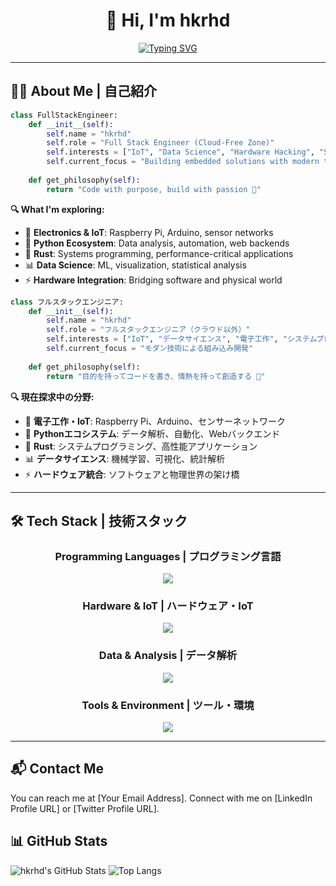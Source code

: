 <div align="center">

# 🔌 Hi, I'm hkrhd
[![Typing SVG](https://readme-typing-svg.herokuapp.com?font=Fira+Code&weight=500&size=28&pause=1000&color=00FF41&background=000000&center=true&vCenter=true&random=false&width=600&lines=Full+Stack+Engineer;Hardware+%26+Software+Developer;IoT+%26+Data+Science+Explorer;Python+%7C+Rust+%7C+Electronics)](https://git.io/typing-svg)

</div>

---

## 🧑‍💻 About Me | 自己紹介

```python
class FullStackEngineer:
    def __init__(self):
        self.name = "hkrhd"
        self.role = "Full Stack Engineer (Cloud-Free Zone)"
        self.interests = ["IoT", "Data Science", "Hardware Hacking", "System Programming"]
        self.current_focus = "Building embedded solutions with modern tech"
        
    def get_philosophy(self):
        return "Code with purpose, build with passion 🚀"
```

**🔍 What I'm exploring:**
- 🔌 **Electronics & IoT**: Raspberry Pi, Arduino, sensor networks
- 🐍 **Python Ecosystem**: Data analysis, automation, web backends  
- 🦀 **Rust**: Systems programming, performance-critical applications
- 📊 **Data Science**: ML, visualization, statistical analysis
- ⚡ **Hardware Integration**: Bridging software and physical world

```python
class フルスタックエンジニア:
    def __init__(self):
        self.name = "hkrhd"
        self.role = "フルスタックエンジニア（クラウド以外）"
        self.interests = ["IoT", "データサイエンス", "電子工作", "システムプログラミング"]
        self.current_focus = "モダン技術による組み込み開発"
        
    def get_philosophy(self):
        return "目的を持ってコードを書き、情熱を持って創造する 🚀"
```

**🔍 現在探求中の分野:**
- 🔌 **電子工作・IoT**: Raspberry Pi、Arduino、センサーネットワーク
- 🐍 **Pythonエコシステム**: データ解析、自動化、Webバックエンド
- 🦀 **Rust**: システムプログラミング、高性能アプリケーション
- 📊 **データサイエンス**: 機械学習、可視化、統計解析
- ⚡ **ハードウェア統合**: ソフトウェアと物理世界の架け橋

---

## 🛠️ Tech Stack | 技術スタック

<div align="center">

### Programming Languages | プログラミング言語
<img src="https://skillicons.dev/icons?i=python,rust,c,cpp,js,ts&theme=dark" />

### Hardware & IoT | ハードウェア・IoT  
<img src="https://skillicons.dev/icons?i=raspberrypi,arduino,linux&theme=dark" />

### Data & Analysis | データ解析
<img src="https://skillicons.dev/icons?i=pytorch,tensorflow,sklearn,numpy,pandas,jupyter&theme=dark" />

### Tools & Environment | ツール・環境
<img src="https://skillicons.dev/icons?i=git,github,vscode,emacs,postgres&theme=dark" />

</div>

---

## 📬 Contact Me
You can reach me at [Your Email Address].
Connect with me on [LinkedIn Profile URL] or [Twitter Profile URL].

## 📊 GitHub Stats
![hkrhd's GitHub Stats](https://github-readme-stats.vercel.app/api?username=hkrhd&show_icons=true&theme=radical)
![Top Langs](https://github-readme-stats.vercel.app/api/top-langs/?username=hkrhd&layout=compact&theme=radical)

<!--
**hkrhd/hkrhd** is a ✨ _special_ ✨ repository because its `README.md` (this file) appears on your GitHub profile.

Here are some ideas to get you started:

- 🔭 I’m currently working on ...
- 🌱 I’m currently learning ...
- 👯 I’m looking to collaborate on ...
- 🤔 I’m looking for help with ...
- 💬 Ask me about ...
- 📫 How to reach me: ...
- 😄 Pronouns: ...
- ⚡ Fun fact: ...
-->
